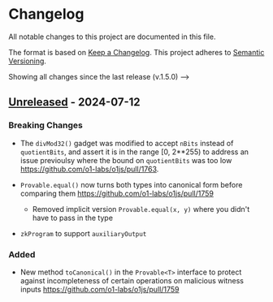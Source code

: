 # Changelog

All notable changes to this project are documented in this file.

The format is based on [Keep a Changelog](https://keepachangelog.com/en/1.0.0/).
This project adheres to [Semantic Versioning](https://semver.org/spec/v2.0.0.html).

<!--
  Possible subsections:
    _Added_ for new features.
    _Changed_ for changes in existing functionality.
    _Deprecated_ for soon-to-be removed features.
    _Removed_ for now removed features.
    _Fixed_ for any bug fixes.
    _Security_ in case of vulnerabilities.
 -->

<!-->

Showing all changes since the last release (v.1.5.0)
-->

## [Unreleased](https://github.com/o1-labs/o1js/compare/1c736add...v2) - 2024-07-12

### Breaking Changes

- The `divMod32()` gadget was modified to accept `nBits` instead of `quotientBits`, and assert it is in the range [0, 2\*\*255) to address an issue previoulsy where the bound on `quotientBits` was too low https://github.com/o1-labs/o1js/pull/1763.

- `Provable.equal()` now turns both types into canonical form before comparing them https://github.com/o1-labs/o1js/pull/1759

  - Removed implicit version `Provable.equal(x, y)` where you didn't have to pass in the type

- `zkProgram` to support `auxiliaryOutput`

### Added

- New method `toCanonical()` in the `Provable<T>` interface to protect against incompleteness of certain operations on malicious witness inputs https://github.com/o1-labs/o1js/pull/1759
